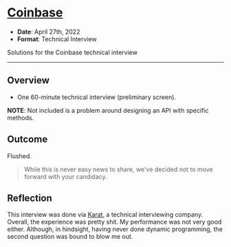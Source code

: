 # [Coinbase](https://www.coinbase.com)

* **Date**: April 27th, 2022
* **Format**: Technical Interview

Solutions for the Coinbase technical interview

---

## Overview

* One 60-minute technical interview (preliminary screen).

**NOTE**: Not included is a problem around designing an API with specific methods.

## Outcome

Flushed.

>While this is never easy news to share, we've decided not to move forward with your candidacy.

## Reflection

This interview was done via [Karat](https://karat.io), a technical interviewing company. Overall, the experience was pretty shit. My performance was not very good either. Although, in hindsight, having never done dynamic programming, the second question was bound to blow me out.
